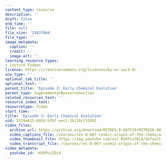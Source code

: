 ```yaml
---
content_type: resource
description: ''
draft: false
end_time: ''
file: null
file_size: '23037864'
file_type: ''
image_metadata:
  caption: ''
  credit: ''
  image-alt: ''
learning_resource_types:
- Lecture Videos
license: https://creativecommons.org/licenses/by-nc-sa/4.0/
ocw_type: ''
optional_tab_title: ''
optional_text: ''
parent_title: 'Episode 3: Early Chemical Evolution'
parent_type: SupplementalResourceSection
related_resources_text: ''
resource_index_text: ''
resourcetype: Video
start_time: ''
title: 'Episode 3: Early Chemical Evolution'
uid: 5319ab15-b95d-bfbf-eec1-2b110cf316b2
video_files:
  archive_url: https://archive.org/download/MITRES.8-007F19/MITRES8-007F19_ep03_300k.mp4
  video_captions_file: /courses/res-8-007-cosmic-origin-of-the-chemical-elements-fall-2019/5d7f065546a45cbc96da2d11a0ff6b22_-KUXPcs2Di4.vtt
  video_thumbnail_file: https://img.youtube.com/vi/-KUXPcs2Di4/default.jpg
  video_transcript_file: /courses/res-8-007-cosmic-origin-of-the-chemical-elements-fall-2019/eb7d88d72b0f0566fb3ef66b8bdd5fff_-KUXPcs2Di4.pdf
video_metadata:
  youtube_id: -KUXPcs2Di4
---
```

